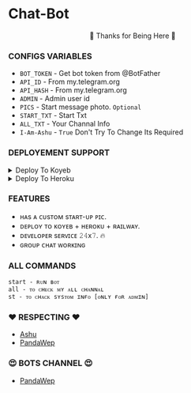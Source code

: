 # Chat-Bot




<p align="center">🩵 Thanks for Being Here 🩵</p>


### CONFIGS VARIABLES

* `BOT_TOKEN`  - Get bot token from @BotFather
* `API_ID` - From my.telegram.org
* `API_HASH` - From my.telegram.org
* `ADMIN` - Admin user id
* `PICS` - Start message photo. `Optional`
* `START_TXT` - Start Txt
* `ALL_TXT` - Your Channal Info
* `I-Am-Ashu` - `True` Don't Try To Change Its Required



### DEPLOYEMENT SUPPORT

<details><summary>Deploy To Koyeb</summary>
<p>
<br>                 
<a target="/blank" href="https://app.koyeb.com/deploy?type=git&repository=github.com/AshutoshGoswami24/Chat-Bot&branch=main&name=chat-bot-ashu" >
  <img src="https://www.koyeb.com/static/images/deploy/button.svg" alt="Deploy">
</a>
</p>
</details>

<details><summary>Deploy To Heroku</summary>
<p>
<br>
<a href="https://heroku.com/deploy?template=https://github.com/AshutoshGoswami24/Chat-Bot">
  <img src="https://www.herokucdn.com/deploy/button.svg" alt="Deploy">
</a>
</p>
</details>





### FEATURES
 - ʜᴀs ᴀ ᴄᴜsᴛᴏᴍ sᴛᴀʀᴛ-ᴜᴘ ᴘɪᴄ.
 - ᴅᴇᴘʟᴏʏ ᴛᴏ ᴋᴏʏᴇʙ + ʜᴇʀᴏᴋᴜ + ʀᴀɪʟᴡᴀʏ.
 - ᴅᴇᴠᴇʟᴏᴘᴇʀ sᴇʀᴠɪᴄᴇ 𝟸𝟺x𝟽. 🔥
 - ɢʀᴏᴜᴘ ᴄʜᴀᴛ ᴡᴏʀᴋɪɴɢ



### ALL COMMANDS

```
start - ʀᴜɴ ʙᴏᴛ
all - ᴛᴏ ᴄʜᴇᴄᴋ ᴍʏ ᴀʟʟ ᴄʜᴀɴɴᴀʟ
st - ᴛᴏ ᴄʜᴀᴄᴋ sʏsᴛᴏᴍ ɪɴғᴏ [ᴏɴʟʏ ғᴏʀ ᴀᴅᴍɪɴ]
```



### ❤️ RESPECTING ❤️
- [Ashu](https://github.com/AshutoshGoswami24)
- [PandaWep](https://github.com/PandaWep)

### 😍 BOTS CHANNEL 😍
- [PandaWep](https://t.me/PandaWep)
